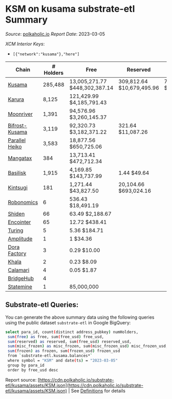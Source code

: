 # KSM on kusama substrate-etl Summary

_Source_: [polkaholic.io](https://polkaholic.io) *Report Date*: 2023-03-05


*XCM Interior Keys*:
* `[{"network":"kusama"},"here"]`


| Chain | # Holders | Free | Reserved | Misc Frozen | Frozen | Price | AssetID |
| ----- | --------- | ---- | -------- | ----------- | ------ | ----- | ------- |
| [Kusama](/kusama/0-kusama) | 285,488 | 13,005,271.77 $448,302,387.14 | 309,812.64 $10,679,495.96 | 7,931,632.51  $273,409,879.58 | 7,581,672.65 $261,346,476.24 | $34.47 | `{"Token":"KSM"}` |
| [Karura](/kusama/2000-karura) | 8,125 | 121,429.99 $4,185,791.43 |   |    |   | $34.47 | `{"Token":"KSM"}` |
| [Moonriver](/kusama/2023-moonriver) | 1,391 | 94,576.96 $3,260,145.37 |   |    |   | $34.47 | `{"Token":"42259045809535163221576417993425387648"}` |
| [Bifrost-Kusama](/kusama/2001-bifrost-ksm) | 3,119 | 92,320.73 $3,182,371.22 | 321.64 $11,087.26 |    |   | $34.47 | `{"Token":"KSM"}` |
| [Parallel Heiko](/kusama/2085-parallel-heiko) | 3,583 | 18,877.56 $650,725.06 |   |    |   | $34.47 | `{"Token":"100"}` |
| [Mangatax](/kusama/2110-mangatax) | 384 | 13,713.41 $472,712.34 |   |    |   | $34.47 | `{"Token":"4"}` |
| [Basilisk](/kusama/2090-basilisk) | 1,915 | 4,169.85 $143,737.99 | 1.44 $49.64 |    |   | $34.47 | `{"Token":"1"}` |
| [Kintsugi](/kusama/2092-kintsugi) | 181 | 1,271.44 $43,827.50 | 20,104.66 $693,024.16 |    |   | $34.47 | `{"Token":"KSM"}` |
| [Robonomics](/kusama/2048-robonomics) | 6 | 536.43 $18,491.19 |   |    |   | $34.47 | `{"Token":"4294967295"}` |
| [Shiden](/kusama/2007-shiden) | 66 | 63.49 $2,188.67 |   |    |   | $34.47 | `{"Token":"340282366920938463463374607431768211455"}` |
| [Encointer](/kusama/1001-encointer) | 65 | 12.72 $438.41 |   |    |   | $34.47 | `{"Token":"KSM"}` |
| [Turing](/kusama/2114-turing) | 5 | 5.36 $184.71 |   |    |   | $34.47 | `{"Token":"1"}` |
| [Amplitude](/kusama/2124-amplitude) | 1 | 1 $34.36 |   |    |   | $34.47 | `{"XCM":"KSM"}` |
| [Dora Factory](/kusama/2115-dorafactory) | 3 | 0.29 $10.00 |   |    |   | $34.47 | `{"Token":"KSM"}` |
| [Khala](/kusama/2004-khala) | 2 | 0.23 $8.09 |   |    |   | $34.47 | `{"Token":"0"}` |
| [Calamari](/kusama/2084-calamari) | 4 | 0.05 $1.87 |   |    |   | $34.47 | `{"Token":"12"}` |
| [BridgeHub](/kusama/1002-bridgehub) | 4 |   |   |    |   |  | `{"Token":"KSM"}` |
| [Statemine](/kusama/1000-statemine) | 1 | 85,000,000  |   |    |   |  | `{"Token":"1234"}` |

## Substrate-etl Queries:
You can generate the above summary data using the following queries using the public dataset `substrate-etl` in Google BigQuery:
```bash
select para_id, count(distinct address_pubkey) numHolders, 
 sum(free) as free, sum(free_usd) free_usd,
 sum(reserved) as reserved, sum(free_usd) reserved_usd,
 sum(misc_frozen) as misc_frozen, sum(misc_frozen_usd) misc_frozen_usd,
 sum(frozen) as frozen, sum(frozen_usd) frozen_usd
 from `substrate-etl.kusama.balances*` 
 where symbol = "KSM" and date(ts) = "2023-03-05"
 group by para_id
 order by free_usd desc
```


Report source: [https://cdn.polkaholic.io/substrate-etl/kusama/assets/KSM.json](https://cdn.polkaholic.io/substrate-etl/kusama/assets/KSM.json) | See [Definitions](/DEFINITIONS.md) for details
